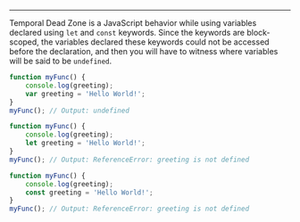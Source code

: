 

---

Temporal Dead Zone is a JavaScript behavior while using variables declared using `let` and `const` keywords. Since the keywords are block-scoped, the variables declared these keywords could not be accessed before the declaration, and then you will have to witness where variables will be said to be `undefined`.

```javascript
function myFunc() {
    console.log(greeting);
    var greeting = 'Hello World!';
}
myFunc(); // Output: undefined

function myFunc() {
    console.log(greeting);
    let greeting = 'Hello World!';
}
myFunc(); // Output: ReferenceError: greeting is not defined

function myFunc() {
    console.log(greeting);
    const greeting = 'Hello World!';
}
myFunc(); // Output: ReferenceError: greeting is not defined
```
